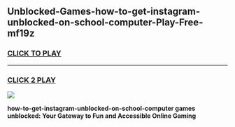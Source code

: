 
## Unblocked-Games-how-to-get-instagram-unblocked-on-school-computer-Play-Free-mf19z
<h3>
<a href="https://premium76.site?title=how-to-get-instagram-unblocked-on-school-computer&ref=23A">CLICK TO PLAY</a></h3>
<hr>

<h3>
<a href="https://premium76.site?title=how-to-get-instagram-unblocked-on-school-computer&ref=23A">CLICK 2 PLAY</a>
  
</h3>

<a href="https://premium76.site?title=how-to-get-instagram-unblocked-on-school-computer&ref=23A"><img src="https://clearcache.store/games.png"></a>


**how-to-get-instagram-unblocked-on-school-computer games unblocked: Your Gateway to Fun and Accessible Online Gaming**
